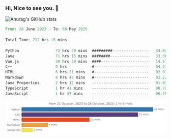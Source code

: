 ### Hi, Nice to see you. 👋

<!--
**EtherFin/EtherFin** is a ✨ _special_ ✨ repository because its `README.md` (this file) appears on your GitHub profile.

Here are some ideas to get you started:

- 🔭 I’m currently working on ...
- 🌱 I’m currently learning ...
- 👯 I’m looking to collaborate on ...
- 🤔 I’m looking for help with ...
- 💬 Ask me about ...
- 📫 How to reach me: ...
- 😄 Pronouns: ...
- ⚡ Fun fact: ...
-->


![Anurag's GitHub stats](https://github-readme-stats.vercel.app/api?username=EtherFin&bg_color=30,e96443,e97f43,e99943,e9b443,e9ce43,e9e843,d3e943,bee943,a9e943,94e943&title_color=fff&text_color=000&show_icons=true&icon_color=000)


<!--START_SECTION:waka-->

```rust
From: 28 June 2023 - To: 08 May 2025

Total Time: 212 hrs 15 mins

Python                72 hrs 40 mins  #########----------------   34.02 %
Java                  71 hrs 15 mins  ########-----------------   33.36 %
Vue.js                30 hrs 59 mins  ####---------------------   14.51 %
C++                   9 hrs           #------------------------   04.21 %
HTML                  6 hrs 21 mins   #------------------------   02.97 %
Markdown              4 hrs 45 mins   #------------------------   02.22 %
Java Properties       2 hrs 12 mins   -------------------------   01.03 %
TypeScript            1 hr 41 mins    -------------------------   00.79 %
JavaScript            1 hr 37 mins    -------------------------   00.76 %
```

<!--END_SECTION:waka-->

<img
  src="https://github.com/EtherFin/EtherFin/blob/master/images/stat.svg"
  alt="Work Dashboard"
/>

